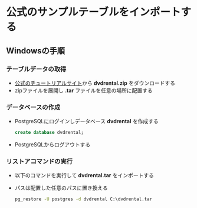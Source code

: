 # 公式のサンプルテーブルをインポートする

## Windowsの手順

### テーブルデータの取得

* [公式のチュートリアルサイト](https://www.postgresqltutorial.com/postgresql-sample-database/)から __dvdrental.zip__ をダウンロードする
* zipファイルを展開し __.tar__ ファイルを任意の場所に配置する

### データベースの作成

* PostgreSQLにログインしデータベース __dvdrental__ を作成する

  ```sql
  create database dvdrental;
  ```
* PostgreSQLからログアウトする

### リストアコマンドの実行

* 以下のコマンドを実行して __dvdrental.tar__ をインポートする
* パスは配置した任意のパスに置き換える

  ```bat
  pg_restore -U postgres -d dvdrental C:\dvdrental.tar
  ```
